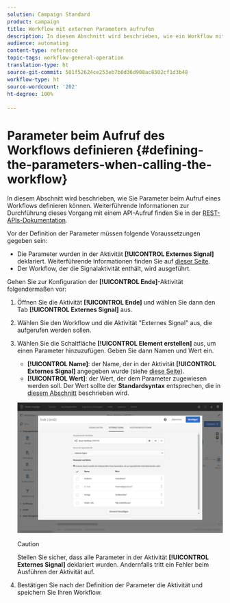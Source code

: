 ```yaml
---
solution: Campaign Standard
product: campaign
title: Workflow mit externen Parametern aufrufen
description: In diesem Abschnitt wird beschrieben, wie ein Workflow mit externen Parametern aufgerufen wird.
audience: automating
content-type: reference
topic-tags: workflow-general-operation
translation-type: ht
source-git-commit: 501f52624ce253eb7b0d36d908ac8502cf1d3b48
workflow-type: ht
source-wordcount: '202'
ht-degree: 100%

---
```



# Parameter beim Aufruf des Workflows definieren      {#defining-the-parameters-when-calling-the-workflow}

In diesem Abschnitt wird beschrieben, wie Sie Parameter beim Aufruf eines Workflows definieren können. Weiterführende Informationen zur Durchführung dieses Vorgang mit einem API-Aufruf finden Sie in der [REST-APIs-Dokumentation](../../api/using/triggering-a-signal-activity.md).

Vor der Definition der Parameter müssen folgende Voraussetzungen gegeben sein:

* Die Parameter wurden in der Aktivität **[!UICONTROL Externes Signal]** deklariert. Weiterführende Informationen finden Sie auf [dieser Seite](../../automating/using/declaring-parameters-external-signal.md).
* Der Workflow, der die Signalaktivität enthält, wird ausgeführt.

Gehen Sie zur Konfiguration der **[!UICONTROL Ende]**-Aktivität folgendermaßen vor:

1. Öffnen Sie die Aktivität **[!UICONTROL Ende]** und wählen Sie dann den Tab **[!UICONTROL Externes Signal]** aus.
1. Wählen Sie den Workflow und die Aktivität &quot;Externes Signal&quot; aus, die aufgerufen werden sollen.
1. Wählen Sie die Schaltfläche **[!UICONTROL Element erstellen]** aus, um einen Parameter hinzuzufügen. Geben Sie dann Namen und Wert ein.

   * **[!UICONTROL Name]**: der Name, der in der Aktivität **[!UICONTROL Externes Signal]** angegeben wurde (siehe [diese Seite](../../automating/using/declaring-parameters-external-signal.md)).
   * **[!UICONTROL Wert]**: der Wert, der dem Parameter zugewiesen werden soll. Der Wert sollte der **Standardsyntax** entsprechen, die in [diesem Abschnitt](../../automating/using/advanced-expression-editing.md#standard-syntax) beschrieben wird.

   ![](assets/extsignal_definingparameters_2.png)

   >[!CAUTION]
   >
   >Stellen Sie sicher, dass alle Parameter in der Aktivität **[!UICONTROL Externes Signal]** deklariert wurden. Andernfalls tritt ein Fehler beim Ausführen der Aktivität auf.

1. Bestätigen Sie nach der Definition der Parameter die Aktivität und speichern Sie Ihren Workflow.
